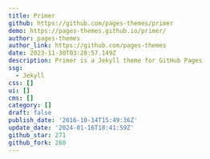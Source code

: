 ```yaml
---
title: Primer
github: https://github.com/pages-themes/primer
demo: https://pages-themes.github.io/primer/
author: pages-themes
author_link: https://github.com/pages-themes
date: 2023-11-30T03:28:57.149Z
description: Primer is a Jekyll theme for GitHub Pages
ssg:
  - Jekyll
css: []
ui: []
cms: []
category: []
draft: false
publish_date: '2016-10-14T15:49:36Z'
update_date: '2024-01-16T18:41:59Z'
github_star: 271
github_fork: 260
---
```

